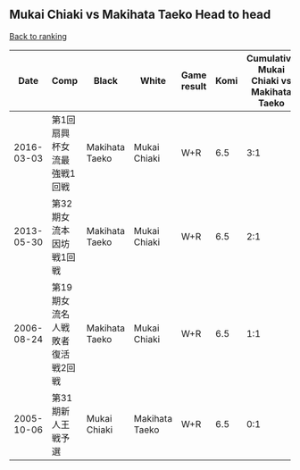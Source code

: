 ## Mukai Chiaki vs Makihata Taeko Head to head

[Back to ranking](../../index.md)




| **Date** | **Comp** | **Black** | **White** | **Game result** | **Komi** | **Cumulative Mukai Chiaki vs Makihata Taeko** | **Mukai Chiaki streak** | **Makihata Taeko streak** | 
| --- | --- | --- | --- | --- | --- | --- | --- | --- |
| 2016-03-03 | 第1回扇興杯女流最強戦1回戦 | Makihata Taeko | Mukai Chiaki | W+R | 6.5 | 3:1 | 3 | 0 | 
| 2013-05-30 | 第32期女流本因坊戦1回戦 | Makihata Taeko | Mukai Chiaki | W+R | 6.5 | 2:1 | 2 | 0 | 
| 2006-08-24 | 第19期女流名人戦敗者復活戦2回戦 | Makihata Taeko | Mukai Chiaki | W+R | 6.5 | 1:1 | 1 | 0 | 
| 2005-10-06 | 第31期新人王戦予選 | Mukai Chiaki | Makihata Taeko | W+R | 6.5 | 0:1 | 0 | 1 |




